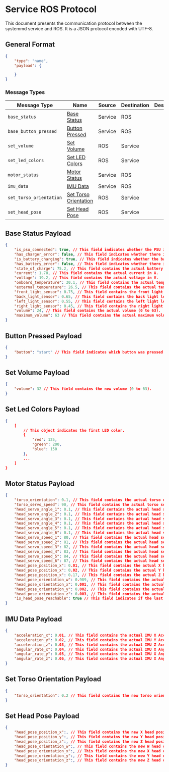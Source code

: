 # Service ROS Protocol
This document presents the communication protocol between the systemmd service and ROS. It is a JSON protocol encoded with UTF-8.

## General Format

```json
{
    "type": "name",
    "payload": {

    }
}
```

### Message Types
| Message Type            | Name                                                 | Source  | Destination | Description                                                                           |
| ----------------------- | ---------------------------------------------------- | ------- | ----------- | -------------------------------------------------------------- |
| `base_status`           | [Base Status](#base-Status-payload)                     | Service | ROS         |
| `base_button_pressed`   | [Button Pressed](#button-pressed-payload)               | Service | ROS         |
| `set_volume`            | [Set Volume](#set-volume-payload)                       | ROS     | Service     |
| `set_led_colors`        | [Set LED Colors](#set-led-colors-payload)               | ROS     | Service     |                |
| `motor_status`          | [Motor Status](#motor-status-payload)                   | Service | ROS         |
| `imu_data`              | [IMU Data](#imu-data-payload)                           | Service | ROS         |                        |
| `set_torso_orientation` | [Set Torso Orientation](#set-torso-orientation-payload) | ROS     | Service     |                            |
| `set_head_pose`         | [Set Head Pose](#set-head-pose-payload)                 | ROS     | Service     |                             |


## Base Status Payload

```json
{
    "is_psu_connected": true, // This field indicates whether the PSU is connected to the robot.
    "has_charger_error": false, // This field indicates whether there is a charger error.
    "is_battery_charging": true, // This field indicates whether the battery is charging.
    "has_battery_error": false, // This field indicates whether there is a battery error.
    "state_of_charge": 75.2, // This field contains the actual battery state of charge in percent (0 to 100).
    "current": 1.78, // This field contains the actual current in A.
    "voltage": 19.2, // This field contains the actual voltage in V.
    "onboard_temperature": 30.1, // This field contains the actual temperature in °C on the PSU Control PCB.
    "external_temperature": 26.5, // This field contains the actual temperature in °C in the base (invalid).
    "front_light_sensor": 0.75, // This field contains the front light level (0 to 1).
    "back_light_sensor": 0.65, // This field contains the back light level (0 to 1).
    "left_light_sensor": 0.55, // This field contains the left light level (0 to 1).
    "right_light_sensor": 0.45, // This field contains the right light level (0 to 1).
    "volume": 24, // This field contains the actual volume (0 to 63).
    "maximum_volume": 63 // This field contains the actual maximum volume (0 to 63). The maximum depends on whether the power supply is connected.
}
```

## Button Pressed Payload
```json
{
    "button": "start" // This field indicates which button was pressed (start or stop).
}
```

## Set Volume Payload
```json
{
    "volume": 32 // This field contains the new volume (0 to 63).
}
```

## Set Led Colors Payload
```json
{
    [
        // This object indicates the first LED color.
        {
            "red": 125,
            "green": 200,
            "blue": 150
        },
        ...
    ]
}
```

## Motor Status Payload
```json
{
    "torso_orientation": 0.1, // This field contains the actual torso orientation in radian (0 to 2PI).
    "torso_servo_speed": 90, // This field contains the actual torso servo speed in 0.229 rpm (-1023 to 1023).
    "head_servo_angle_1": 0.1, // This field contains the actual head servo angle 1 in radian (0 to 2PI).
    "head_servo_angle_2": 0.1, // This field contains the actual head servo angle 2 in radian (0 to 2PI).
    "head_servo_angle_3": 0.1, // This field contains the actual head servo angle 3 in radian (0 to 2PI).
    "head_servo_angle_4": 0.1, // This field contains the actual head servo angle 4 in radian (0 to 2PI).
    "head_servo_angle_5": 0.1, // This field contains the actual head servo angle 5 in radian (0 to 2PI).
    "head_servo_angle_6": 0.1, // This field contains the actual head servo angle 6 in radian (0 to 2PI).
    "head_servo_speed_1": 80, // This field contains the actual head servo speed 1 in 0.229 rpm (-1023 to 1023).
    "head_servo_speed_2": 81, // This field contains the actual head servo speed 2 in 0.229 rpm (-1023 to 1023).
    "head_servo_speed_3": 82, // This field contains the actual head servo speed 3 in 0.229 rpm (-1023 to 1023).
    "head_servo_speed_4": 83, // This field contains the actual head servo speed 4 in 0.229 rpm (-1023 to 1023).
    "head_servo_speed_5": 84, // This field contains the actual head servo speed 5 in 0.229 rpm (-1023 to 1023).
    "head_servo_speed_6": 87, // This field contains the actual head servo speed 6 in 0.229 rpm (-1023 to 1023).
    "head_pose_position_x": 0.01, // This field contains the actual X head position in meters in frame stewart_base.
    "head_pose_position_x": 0.02, // This field contains the actual Y head position in meters in frame stewart_base.
    "head_pose_position_x": 0.17, // This field contains the actual Z head position in meters in frame stewart_base.
    "head_pose_orientation_w": 0.989, // This field contains the actual W head orientation in meters in frame stewart_base.
    "head_pose_orientation_x": 0.001, // This field contains the actual X head orientation in meters in frame stewart_base.
    "head_pose_orientation_y": 0.002, // This field contains the actual Y head orientation in meters in frame stewart_base.
    "head_pose_orientation_z": 0.003, // This field contains the actual Z head orientation in meters in frame stewart_base.
    "is_head_pose_reachable": true // This field indicates if the last desired head pose is reachable.
}
```

## IMU Data Payload
```json
{
    "acceleration_x": 0.01, // This field contains the actual IMU X Acceleration in m/s².
    "acceleration_y": 0.02, // This field contains the actual IMU Y Acceleration in m/s².
    "acceleration_z": 0.03, // This field contains the actual IMU Z Acceleration in m/s².
    "angular_rate_x": 0.04, // This field contains the actual IMU X Angular Rate in rad/s.
    "angular_rate_y": 0.05, // This field contains the actual IMU X Angular Rate in rad/s.
    "angular_rate_z": 0.06, // This field contains the actual IMU X Angular Rate in rad/s.
}
```

## Set Torso Orientation Payload
```json
{
    "torso_orientation": 0.2 // This field contains the new torso orientation in radian (0 to 2PI).
}
```

## Set Head Pose Payload
```json
{
    "head_pose_position_x":, // This field contains the new X head position in meters in frame stewart_base.
    "head_pose_position_y":, // This field contains the new Y head position in meters in frame stewart_base.
    "head_pose_position_z":, // This field contains the new Z head position in meters in frame stewart_base.
    "head_pose_orientation_w":, // This field contains the new W head orientation in meters in frame stewart_base.
    "head_pose_orientation_x":, // This field contains the new X head orientation in meters in frame stewart_base.
    "head_pose_orientation_y":, // This field contains the new Y head orientation in meters in frame stewart_base.
    "head_pose_orientation_z":, // This field contains the new Z head orientation in meters in frame stewart_base.
}
```
